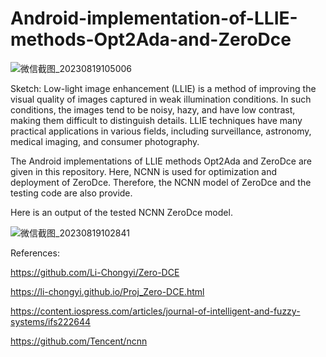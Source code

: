 # Android-implementation-of-LLIE-methods-Opt2Ada-and-ZeroDce
![微信截图_20230819105006](https://github.com/DigRabbit666/Android-implementation-of-LLIE-methods-Opt2Ada-and-ZeroDce/assets/73062847/2cbae610-9bb0-40a6-bd2b-87d57bcc8076)

Sketch: Low-light image enhancement (LLIE) is a method of improving the visual quality of images captured in weak illumination conditions. In such conditions, the images tend to be noisy, hazy, and have low contrast, making them difficult to distinguish details. LLIE techniques have many practical applications in various fields, including surveillance, astronomy, medical imaging, and consumer photography.

The Android implementations of LLIE methods Opt2Ada and ZeroDce are given in this repository. Here, NCNN is used for optimization and deployment of ZeroDce. Therefore, the NCNN model of ZeroDce and the testing code are also provide.

Here is an output of the tested NCNN ZeroDce model.

![微信截图_20230819102841](https://github.com/DigRabbit666/Android-implementation-of-LLIE-methods-Opt2Ada-and-ZeroDce/assets/73062847/9f513343-06a7-403e-9284-2d7810cedf4e)


References:

https://github.com/Li-Chongyi/Zero-DCE

https://li-chongyi.github.io/Proj_Zero-DCE.html

https://content.iospress.com/articles/journal-of-intelligent-and-fuzzy-systems/ifs222644

https://github.com/Tencent/ncnn

